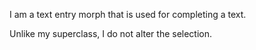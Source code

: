 I am a text entry morph that is used for completing a text.

Unlike my superclass, I do not alter the selection.